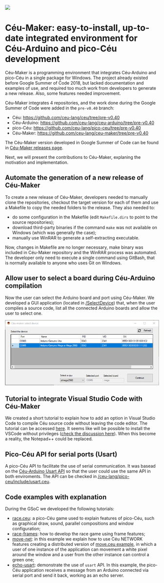 ![](https://uploaddeimagens.com.br/images/001/412/739/original/gsoc2018.png?1526046053)
# Céu-Maker: easy-to-install, up-to-date integrated environment for Céu-Arduino and pico-Céu development
Céu-Maker is a programming environment that integrates Céu-Arduino and pico-Céu in a single package for Windows. The project already existed before Google Summer of Code 2018, but lacked documentation and examples of use, and required too much work from developers to generate a new release. Also, some features needed improvement.

Céu-Maker integrates 4 repositories, and the work done during the Google Summer of Code were added in the ```pre-v0.40``` branch:
- Céu: https://github.com/ceu-lang/ceu/tree/pre-v0.40
- Céu-Arduino: https://github.com/ceu-lang/ceu-arduino/tree/pre-v0.40
- pico-Céu: https://github.com/ceu-lang/pico-ceu/tree/pre-v0.40
- Céu-Maker: https://github.com/ceu-lang/ceu-maker/tree/pre-v0.40

The Céu-Maker version developed in Google Summer of Code can be found in [Céu-Maker releases page](https://github.com/ceu-lang/ceu-maker/releases).

Next, we will present the contributions to Céu-Maker, explaning the motivation and implementation.

## Automate the generation of a new release of Céu-Maker
To create a new release of Céu-Maker, developers needed to manually clone the repositories, checkout the target version for each of them and use a Makefile to copy the needed folders to the release. They also needed to:
- do some configuration in the Makefile (edit ```Makefile.dirs``` to point to the source repositories);
- download third-party binaries if the command ```make``` was not available on Windows (which was generally the case);
- manually use WinRAR to generate a self-extracting executable.

Now, changes in Makefile are no longer necessary, make binary was included in Céu-Maker repository and the WinRAR process was automated. The developer only need to execute a single command using GitBash, that is normally available to anyone who uses Git on Windows.

## Allow user to select a board during Céu-Arduino compilation
Now the user can select the Arduino board and port using Céu-Maker. We developed a GUI application (located in [/SelectDevice](SelectDevice)) that, when the user compiles a source code, list all the connected Arduino boards and allow the user to select one. 

![SelectDevice.png](images/SelectDevice.png)

## Tutorial to integrate Visual Studio Code with Céu-Maker
We created a short tutorial to explain how to add an option in Visual Studio Code to compile Céu source code without leaving the code editor. The tutorial can be accessed [here](/VSCode%20with%20Céu-Maker). It seems like will be possible to install the VSCode without privileges ([check the discussion here](https://github.com/Microsoft/vscode/issues/534#issuecomment-384580829)). When this become a reality, the Notepad++ could be replaced.

## Pico-Céu API for serial ports (Usart)
A pico-Céu API to facilitate the use of serial communication. It was basead on the [Céu-Arduino Usart API](https://github.com/ceu-arduino/driver-usart) so that the user could use the same API in both enviroments. The API can be checked in [/ceu-lang/pico-ceu/include/usart.ceu](https://github.com/ceu-lang/pico-ceu/blob/pre-v0.40/include/usart.ceu).

## Code examples with explanation
During the GSoC we developed the following tutorials:
- [race.ceu](https://github.com/ceu-lang/pico-ceu/tree/pre-v0.40/examples/race): a pico-Céu game used to explain features of pico-Céu, such as graphical draw, sound, parallel compositions and window configuration;
- [race-frames](https://github.com/ceu-lang/pico-ceu/tree/pre-v0.40/examples/race-frames): how to develop the race game using frame features;
- [move-net](https://github.com/ceu-lang/pico-ceu/tree/pre-v0.40/examples/move-net): in this example we explain how to use Céu NETWORK features creating a distributed version of [move.ceu example](https://github.com/ceu-lang/pico-ceu/blob/pre-v0.40/examples/move.ceu), in which a user of one instance of the application can movement a white pixel around the window and a user from the other instance can control a green one;
- [echo-usart](https://github.com/ceu-lang/ceu-maker/tree/pre-v0.40/ceu-maker/examples/both/echo-usart): demonstrate the use of ```usart``` API. In this example, the pico-Céu application receives a message from an Arduino connected via serial port and send it back, working as an echo server.


